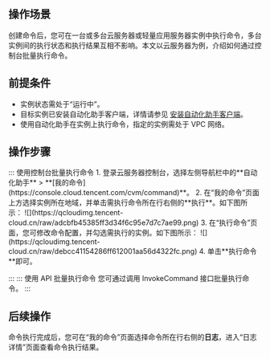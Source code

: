 ## 操作场景
创建命令后，您可在一台或多台云服务器或轻量应用服务器实例中执行命令，多台实例间的执行状态和执行结果互相不影响。本文以云服务器为例，介绍如何通过控制台批量执行命令。

## 前提条件
- 实例状态需处于“运行中”。
- 目标实例已安装自动化助手客户端，详情请参见 [安装自动化助手客户端](https://intl.cloud.tencent.com/document/product/1147/46042)。
- 使用自动化助手在实例上执行命令，指定的实例需处于 VPC 网络。


## 操作步骤

<dx-tabs>
::: 使用控制台批量执行命令
1. 登录云服务器控制台，选择左侧导航栏中的**自动化助手** > **[我的命令](https://console.cloud.tencent.com/cvm/command)**。
2. 在“我的命令”页面上方选择实例所在地域，并单击需执行命令所在行右侧的**执行**。如下图所示：
![](https://qcloudimg.tencent-cloud.cn/raw/adcbfb45385ff3d34f6c95e7d7c7ae99.png)
3. 在“执行命令”页面，您可修改命令配置，并勾选需执行的实例。如下图所示：
![](https://qcloudimg.tencent-cloud.cn/raw/debcc41154286ff612001aa56d4322fc.png)
4. 单击**执行命令**即可。

:::
::: 使用 API 批量执行命令
您可通过调用 InvokeCommand 接口批量执行命令。
:::
</dx-tabs>

## 后续操作
命令执行完成后，您可在“我的命令”页面选择命令所在行右侧的**日志**，进入“日志详情”页面查看命令执行结果。
